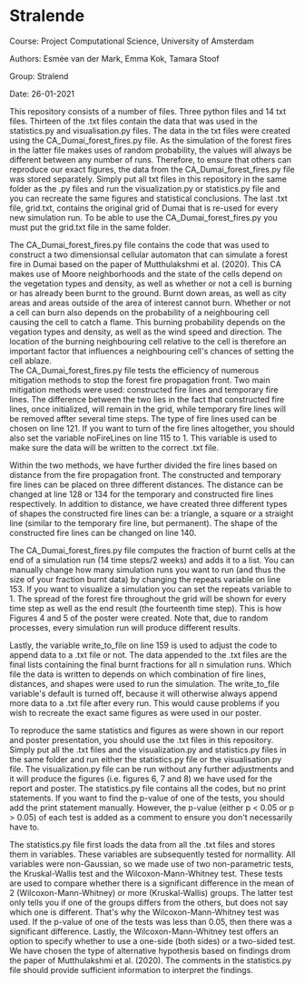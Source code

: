 # Stralende
Course: Project Computational Science, University of Amsterdam

Authors: Esmée van der Mark, Emma Kok, Tamara Stoof

Group: Stralend

Date: 26-01-2021

This repository consists of a number of files. Three python files and 14 txt files. Thirteen of the .txt files contain the data that was used in the statistics.py and visualisation.py files. The data in the txt files were created using the CA_Dumai_forest_fires.py file. As the simulation of the forest fires in the latter file makes uses of random probability, the values will always be different between any number of runs. Therefore, to ensure that others can reproduce our exact figures, the data from the CA_Dumai_forest_fires.py file was stored separately. Simply put all txt files in this repository in the same folder as the .py files and run the visualization.py or statistics.py file and you can recreate the same figures and statistical conclusions. The last .txt file, grid.txt, contains the original grid of Dumai that is re-used for every new simulation run. To be able to use the CA_Dumai_forest_fires.py you must put the grid.txt file in the same folder. 

The CA_Dumai_forest_fires.py file contains the code that was used to construct a two dimensionsal cellular automaton that can simulate a forest fire in Dumai based on the paper of Mutthulakshmi et al. (2020). This CA makes use of Moore neighborhoods and the state of the cells depend on the vegetation types and density, as well as whether or not a cell is burning or has already been burnt to the ground. Burnt down areas, as well as city areas and areas outside of the area of interest cannot burn. Whether or not a cell can burn also depends on the probability of a neighbouring cell causing the cell to catch a flame. This burning probability depends on the vegation types and density, as well as the wind speed and direction. The location of the burning neighbouring cell relative to the cell is therefore an important factor that influences a neighbouring cell's chances of setting the cell ablaze.  
The CA_Dumai_forest_fires.py file tests the efficiency of numerous mitigation methods to stop the forest fire propagation front. Two main mitigation methods were used: constructed fire lines and temporary fire lines. The difference between the two lies in the fact that constructed fire lines, once initialized, will remain in the grid, while temporary fire lines will be removed affter several time steps. The type of fire lines used can be chosen on line 121. If you want to turn of the fire lines altogether, you should also set the variable noFireLines on line 115 to 1. This variable is used to make sure the data will be written to the correct .txt file.

Within the two methods, we have further divided the fire lines based on distance from the fire propagation front. The constructed and temporary fire lines can be placed on three different distances. The distance can be changed at line 128 or 134 for the temporary and constructed fire lines respectively. In addition to distance, we have created three different types of shapes the constructed fire lines can be: a triangle, a square or a straight line (similar to the temporary fire line, but permanent). The shape of the constructed fire lines can be changed on line 140. 

The CA_Dumai_forest_fires.py file computes the fraction of burnt cells at the end of a simulation run (14 time steps/2 weeks) and adds it to a list. You can manually change how many simulation runs you want to run (and thus the size of your fraction burnt data) by changing the repeats variable on line 153. If you want to visualize a simulation you can set the repeats variable to 1. The spread of the forest fire throughout the grid will be shown for every time step as well as the end result (the fourteenth time step). This is how Figures 4 and 5 of the poster were created. Note that, due to random processes, every simulation run will produce different results.

Lastly, the variable write_to_file on line 159 is used to adjust the code to append data to a .txt file or not. The data appended to the .txt files are the final lists containing the final burnt fractions for all n simulation runs. Which file the data is written to depends on which combination of fire lines, distances, and shapes were used to run the simulation. The write_to_file variable's default is turned off, because it will otherwise always append more data to a .txt file after every run. This would cause problems if you wish to recreate the exact same figures as were used in our poster.  

To reproduce the same statistics and figures as were shown in our report and poster presentation, you should use the .txt files in this repository. Simply put all the .txt files and the visualization.py and statistics.py files in the same folder and run either the statistics.py file or the visualisation.py file. The visualization.py file can be run without any further adjustments and it will produce the figures (i.e. figures 6, 7 and 8) we have used for the report and poster. The statistics.py file contains all the codes, but no print statements. If you want to find the p-value of one of the tests, you should add the print statement manually. However, the p-value (either p < 0.05 or p > 0.05) of each test is added as a comment to ensure you don't necessarily have to. 

The statistics.py file first loads the data from all the .txt files and stores them in variables. These variables are subsequently tested for normallity. All variables were non-Gaussian, so we made use of two non-parametric tests, the Kruskal-Wallis test and the Wilcoxon-Mann-Whitney test. These tests are used to compare whether there is a significant difference in the mean of 2 (Wilcoxon-Mann-Whitney) or more (Kruskal-Wallis) groups. The latter test only tells you if one of the groups differs from the others, but does not say which one is different. That's why the Wilcoxon-Mann-Whitney test was used. If the p-value of one of the tests was less than 0.05, then there was a significant difference.
Lastly, the Wilcoxon-Mann-Whitney test offers an option to specify whether to use a one-side (both sides) or a two-sided test. We have chosen the type of alternative hypothesis based on findings drom the paper of Mutthulakshmi et al. (2020). The comments in the statistics.py file should provide sufficient information to interpret the findings.







